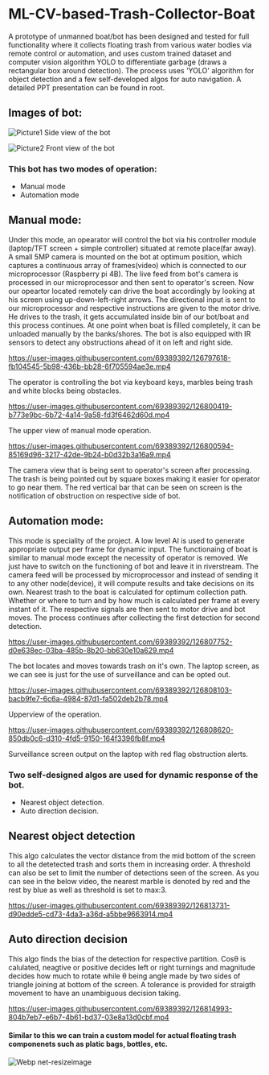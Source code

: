 # ML-CV-based-Trash-Collector-Boat
  A prototype of unmanned boat/bot has been designed and tested for full functionality where it collects floating trash from various water bodies via remote control or automation, and uses custom trained dataset and computer vision algorithm YOLO to differentiate garbage (draws a rectangular box around detection). The process uses 'YOLO' algorithm for object detection and a few self-developed algos for auto navigation. A detailed PPT presentation can be found in root.

## Images of bot:

![Picture1](https://user-images.githubusercontent.com/69389392/126799431-9b8a737f-8187-4b98-90a8-47be4ecf170d.jpg)
Side view of the bot

![Picture2](https://user-images.githubusercontent.com/69389392/126798347-1bc8bc24-b477-4a27-9960-5c31895c51f6.jpg)
Front view of the bot

### This bot has two modes of operation:
* Manual mode
* Automation mode

## **Manual mode:**
Under this mode, an opearator will control the bot via his controller module (laptop/TFT screen + simple controller) situated at remote place(far away). A small 5MP camera is mounted on the bot at optimum position, which captures a continuous array of frames(video) which is connected to our microprocessor (Raspberry pi 4B). The live feed from bot's camera is processed in our microprocessor and then sent to operator's screen. Now our opeartor located remotely can drive the boat accordingly by looking at his screen using up-down-left-right arrows. The directional input is sent to our microprocessor and respective instructions are given to the motor drive. He drives to the trash, it gets accumulated inside bin of our bot/boat and this process continues. At one point when boat is filled completely, it can be unloaded manually by the banks/shores. The bot is also equipped with IR sensors to detect any obstructions ahead of it on left and right side.

https://user-images.githubusercontent.com/69389392/126797618-fb104545-5b98-436b-bb28-6f705594ae3e.mp4

The operator is controlling the bot via keyboard keys, marbles being trash and white blocks being obstacles.

https://user-images.githubusercontent.com/69389392/126800419-b773e9bc-6b72-4a14-9a58-fd3f6462d60d.mp4

The upper view of manual mode operation.

https://user-images.githubusercontent.com/69389392/126800594-85169d96-3217-42de-9b24-b0d32b3a16a9.mp4

The camera view that is being sent to operator's screen after processing. The trash is being pointed out by square boxes making it easier for operator to go near them. The red vertical bar that can be seen on screen is the notification of obstruction on respective side of bot.

## **Automation mode:**
This mode is speciality of the project. A low level AI is used to generate appropriate output per frame for dynamic input. The functionaing of boat is similar to manual mode except the necessity of operator is removed. We just have to switch on the functioning of bot and leave it in riverstream. The camera feed will be processed by microprocessor and instead of sending it to any other node(device), it will compute results and take decisions on its own. Nearest trash to the boat is calculated for optimum collection path. Whether or where to turn and by how much is calculated per frame at every instant of it. The respective signals are then sent to motor drive and bot moves. The process continues after collecting the first detection for second detection.



https://user-images.githubusercontent.com/69389392/126807752-d0e638ec-03ba-485b-8b20-bb630e10a629.mp4

The bot locates and moves towards trash on it's own. The laptop screen, as we can see is just for the use of surveillance and can be opted out.

https://user-images.githubusercontent.com/69389392/126808103-bacb9fe7-6c6a-4984-87d1-fa502deb2b78.mp4

Upperview of the operation.

https://user-images.githubusercontent.com/69389392/126808620-850db0c6-d310-4fd5-9150-164f3396fb8f.mp4

Surveillance screen output on the laptop with red flag obstruction alerts.


### Two self-designed algos are used for dynamic response of the bot.
* Nearest object detection.
* Auto direction decision.

## Nearest object detection
This algo calculates the vector distance from the mid bottom of the screen to all the detetected trash and sorts them in increasing order. A threshold can also be set to 
limit the number of detections seen of the screen. As you can see in the below video, the nearest marble is denoted by red and the rest by blue as well as threshold is set to max:3.


https://user-images.githubusercontent.com/69389392/126813731-d90edde5-cd73-4da3-a36d-a5bbe9663914.mp4

## Auto direction decision
This algo finds the bias of the detection for respective partition. Cosθ is calulated, neagtive or positive decides left or right turnings and magnitude decides how much to rotate while θ being angle made by two sides of triangle joining at bottom of the screen. A tolerance is provided for straigth movement to have an unambiguous decision taking.


https://user-images.githubusercontent.com/69389392/126814993-804b7eb7-e6b7-4b61-bd37-03e8a13d0cbf.mp4




#### Similar to this we can train a custom model for actual floating trash componenets such as platic bags, bottles, etc.

![Webp net-resizeimage](https://user-images.githubusercontent.com/69389392/126816541-b16c3562-f58c-4411-b2e8-d9a05ac3451c.png)


